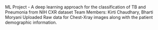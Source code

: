 ML Project - A deep learning approach for the classification of TB and Pneumonia from NIH CXR dataset
Team Members: Kirti Chaudhary, Bharti Moryani
Uploaded Raw data for Chest-Xray images along with the patient demographic information.
